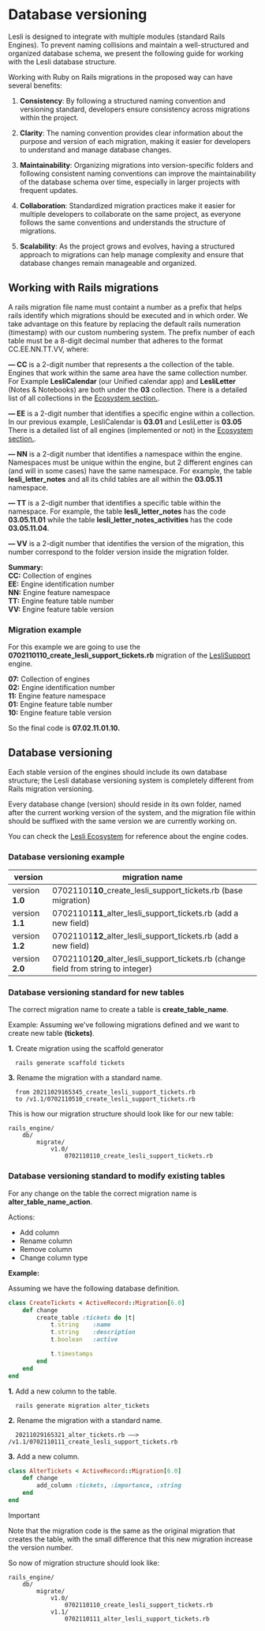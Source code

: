 # Database versioning

Lesli is designed to integrate with multiple modules (standard Rails Engines). To prevent naming collisions and maintain a well-structured and organized database schema, we present the following guide for working with the Lesli database structure.

Working with Ruby on Rails migrations in the proposed way can have several benefits:

1. **Consistency**: By following a structured naming convention and versioning standard, developers ensure consistency across migrations within the project.

2. **Clarity**: The naming convention provides clear information about the purpose and version of each migration, making it easier for developers to understand and manage database changes.

3. **Maintainability**: Organizing migrations into version-specific folders and following consistent naming conventions can improve the maintainability of the database schema over time, especially in larger projects with frequent updates.

4. **Collaboration**: Standardized migration practices make it easier for multiple developers to collaborate on the same project, as everyone follows the same conventions and understands the structure of migrations.

5. **Scalability**: As the project grows and evolves, having a structured approach to migrations can help manage complexity and ensure that database changes remain manageable and organized.


## Working with Rails migrations
A rails migration file name must containt a number as a prefix that helps rails identify which migrations should be executed and in which order. We take advantage on this feature by replacing the default rails numeration (timestamp) with our custom numbering system. The prefix number of each table must be a 8-digit decimal number that adheres to the format CC.EE.NN.TT.VV, where:

**— CC** is a 2-digit number that represents a the collection of the table. Engines that work within the same area have the same collection number. For Example **LesliCalendar** (our Unified calendar app) and **LesliLetter** (Notes & Notebooks) are both under the **03** collection. There is a detailed list of all collections in the [Ecosystem section.](/engines/lesli/about/ecosystem). 

**— EE** is a 2-digit number that identifies a specific engine within a collection. In our previous example, LesliCalendar is **03.01** and LesliLetter is **03.05** There is a detailed list of all engines (implemented or not) in the [Ecosystem section.](/engines/lesli/about/ecosystem).  

**— NN** is a 2-digit number that identifies a namespace within the engine. Namespaces must be unique within the engine, but 2 different engines can (and will in some cases) have the same namespace. For example, the table **lesli\_letter\_notes** and all its child tables are all within the **03.05.11** namespace.

**— TT** is a 2-digit number that identifies a specific table within the namespace. For example, the table **lesli\_letter\_notes** has the code **03.05.11.01** while the table **lesli\_letter\_notes\_activities** has the code **03.05.11.04**.

**— VV** is a 2-digit number that identifies the version of the migration, this number correspond to the folder version inside the migration folder.

**Summary:**
<br /> **CC:** Collection of engines 
<br /> **EE:** Engine identification number 
<br /> **NN:** Engine feature namespace
<br /> **TT:** Engine feature table number
<br /> **VV:** Engine feature table version 


### Migration example 
For this example we are going to use the **0702110110_create_lesli_support_tickets.rb** migration of the [LesliSupport](/engines/support/) engine.

**07:** Collection of engines 
<br /> **02:** Engine identification number 
<br /> **11:** Engine feature namespace
<br /> **01:** Engine feature table number
<br /> **10:** Engine feature table version 

So the final code is **07.02.11.01.10.**

## Database versioning
Each stable version of the engines should include its own database structure; the Lesli database versioning 
system is completely different from Rails migration versioning.

Every database change (version) should reside in its own folder, named after the current working version of the system, and the migration file within should be suffixed with the same version we are currently working on.

You can check the [Lesli Ecosystem](/engines/lesli/about/ecosystem) for reference about the engine codes.


### Database versioning example
| version           |   migration name
|-                  |-
| version **1.0**   |   07021101**10**\_create\_lesli\_support\_tickets.rb  (base migration)
| version **1.1**   |   07021101**11**\_alter\_lesli\_support\_tickets.rb   (add a new field)
| version **1.2**   |   07021101**12**\_alter\_lesli\_support\_tickets.rb   (add a new field)
| version **2.0**   |   07021101**20**\_alter\_lesli\_support\_tickets.rb   (change field from string to integer)

### Database versioning standard for new tables
The correct migration name to create a table is **create\_table\_name**.

Example:
Assuming we've following migrations defined and we want to create new table **(tickets)**.

**1.** Create migration using the scaffold generator

```shell
  rails generate scaffold tickets
```

**3.** Rename the migration with a standard name.

```
  from 20211029165345_create_lesli_support_tickets.rb 
  to /v1.1/0702110510_create_lesli_support_tickets.rb
```

This is how our migration structure should look like for our new table:
```
rails_engine/
    db/
        migrate/
            v1.0/
                0702110110_create_lesli_support_tickets.rb
```



### Database versioning standard to modify existing tables
For any change on the table the correct migration name is **alter\_table\_name\_action**.

Actions:
- Add column
- Rename column
- Remove column
- Change column type

**Example:**

Assuming we have the following database definition.

```ruby
class CreateTickets < ActiveRecord::Migration[6.0]
    def change
        create_table :tickets do |t|
            t.string    :name
            t.string    :description
            t.boolean   :active

            t.timestamps
        end
    end
end
```

**1.** Add a new column to the table.

```shell
  rails generate migration alter_tickets
```

**2.** Rename the migration with a standard name.

```
  20211029165321_alter_tickets.rb ——> /v1.1/0702110111_create_lesli_support_tickets.rb
```

**3.** Add a new column.

```ruby
class AlterTickets < ActiveRecord::Migration[6.0]
    def change
        add_column :tickets, :importance, :string
    end
end
```

> [!IMPORTANT]
> Note that the migration code is the same as the original migration that creates the table, with the small difference that this new migration increase the version number.

So now of migration structure should look like:
```
rails_engine/
    db/
        migrate/
            v1.0/
                0702110110_create_lesli_support_tickets.rb
            v1.1/
                0702110111_alter_lesli_support_tickets.rb
```
